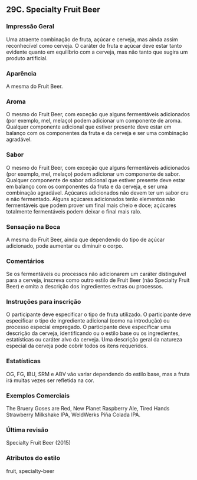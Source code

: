 ## 29C. Specialty Fruit Beer

### Impressão Geral

Uma atraente combinação de fruta, açúcar e cerveja, mas ainda assim reconhecível como cerveja. O caráter de fruta e açúcar deve estar tanto evidente quanto em equilíbrio com a cerveja, mas não tanto que sugira um produto artificial.

### Aparência

A mesma do Fruit Beer.

### Aroma

O mesmo do Fruit Beer, com exceção que alguns fermentáveis adicionados (por exemplo, mel, melaço) podem adicionar um componente de aroma. Qualquer componente adicional que estiver presente deve estar em balanço com os componentes da fruta e da cerveja e ser uma combinação agradável.

### Sabor

O mesmo do Fruit Beer, com exceção que alguns fermentáveis adicionados (por exemplo, mel, melaço) podem adicionar um componente de sabor. Qualquer componente de sabor adicional que estiver presente deve estar em balanço com os componentes da fruta e da cerveja, e ser uma combinação agradável. Açúcares adicionados não devem ter um sabor cru e não fermentado. Alguns açúcares adicionados terão elementos não fermentáveis que podem prover um final mais cheio e doce; açúcares totalmente fermentáveis podem deixar o final mais ralo.

### Sensação na Boca

A mesma do Fruit Beer, ainda que dependendo do tipo de açúcar adicionado, pode aumentar ou diminuir o corpo.

### Comentários

Se os fermentáveis ou processos não adicionarem um caráter distinguível para a cerveja, inscreva como outro estilo de Fruit Beer (não Specialty Fruit Beer) e omita a descrição dos ingredientes extras ou processos.

### Instruções para inscrição

O participante deve especificar o tipo de fruta utilizado. O participante deve especificar o tipo de ingrediente adicional (como na introdução) ou processo especial empregado. O participante deve especificar uma descrição da cerveja, identificando ou o estilo base ou os ingredientes, estatísticas ou caráter alvo da cerveja. Uma descrição geral da natureza especial da cerveja pode cobrir todos os itens requeridos.

### Estatísticas

OG, FG, IBU, SRM e ABV vão variar dependendo do estilo base, mas a fruta irá muitas vezes ser refletida na cor.

### Exemplos Comerciais

The Bruery Goses are Red, New Planet Raspberry Ale, Tired Hands Strawberry Milkshake IPA, WeldWerks Piña Colada IPA.

### Última revisão

Specialty Fruit Beer (2015)

### Atributos do estilo

fruit, specialty-beer
